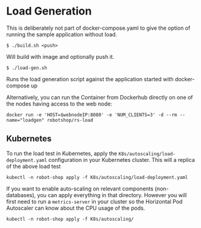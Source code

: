 # Load Generation

This is deliberately not part of docker-compose.yaml to give the option of running the sample application without load.

    $ ./build.sh <push>

Will build with image and optionally push it.

    $ ./load-gen.sh

Runs the load generation script against the application started with docker-compose up

Alternatively, you can run the Container from Dockerhub directly on one of the nodes having access to the web node:

`docker run -e 'HOST=$webnodeIP:8080' -e 'NUM_CLIENTS=3' -d --rm --name="loadgen" robotshop/rs-load`

## Kubernetes

To run the load test in Kubernetes, apply the `K8s/autoscaling/load-deployment.yaml` configuration in your Kubernetes cluster. This will a replica of the above load test

    kubectl -n robot-shop apply -f K8s/autoscaling/load-deployment.yaml

If you want to enable auto-scaling on relevant components (non-databases), you can apply everything in that directory. However you will first need to run a `metrics-server` in your cluster so the Horizontal Pod Autoscaler can know about the CPU usage of the pods.

    kubectl -n robot-shop apply -f K8s/autoscaling/

